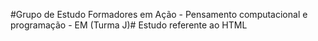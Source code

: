 #Grupo de Estudo Formadores em Ação - Pensamento computacional e programação - EM  (Turma J)#
Estudo referente ao HTML
